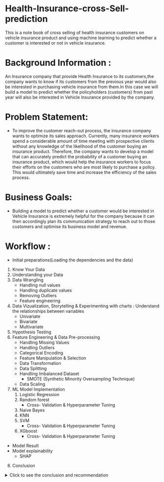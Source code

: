 # Health-Insurance-cross-Sell-prediction
This is a note book of cross selling of health insurance customers on vehicle insurance product and using machine learning to predict whether a customer is interested or not in vehicle insurance.

# Background Information :
An Insurance company that provide Health Insurance to its customers,the company wants to know if its customers from the previous year would also be interested in purchasing vehicle insurance from them.In this case we will build a model to predict whether the policyholders (customers) from past year will also be interested in Vehicle Insurance provided by the company.

# Problem Statement:
* To improve the customer reach-out process, the insurance company wants to optimize its sales approach. Currently, many insurance workers spend a considerable amount of time meeting with prospective clients without any knowledge of the likelihood of the customer buying an insurance product. Therefore, the company wants to develop a model that can accurately predict the probability of a customer buying an insurance product, which would help the insurance workers to focus their efforts on the customers who are most likely to purchase a policy. This would ultimately save time and increase the efficiency of the sales process.

# Business Goals: 
* Building a model to predict whether a customer would be interested in Vehicle Insurance is extremely helpful for the company because it can then accordingly plan its communication strategy to reach out to those customers and optimise its business model and revenue.

# Workflow :
* Initial preparations(Loading the dependencies and the data)

1. Know Your Data
2. Understanding your Data
3. Data Wrangling
     * Handling null values
     * Handling duplicate values
     * Removing Outliers
     * Feature engineering
4. Data Vizualization, Storytelling & Experimenting with charts : Understand the relationships between variables
     * Univariate
     * Bivariate
     * Multivariate
5. Hypothesis Testing
6. Feature Engineering & Data Pre-processing
     * Handling Missing Values
     * Handling Outliers
     * Categorical Encoding
     * Feature Manipulation & Selection
     * Data Transformation
     * Data Splitting
     * Handling Imbalanced Dataset
         * SMOTE (Synthetic Minority Oversampling Technique)
     * Data Scaling
7. ML Model Implementation
     1. Logistic Regression
     2. Random forest
        * Cross- Validation & Hyperparameter Tuning
     3. Naive Bayes
     4. KNN
     5. SVM
        * Cross- Validation & Hyperparameter Tuning
     6. XGboost
        * Cross- Validation & Hyperparameter Tuning
* Model Result
* Model explainability
    * SHAP
8. Conclusion

<details>
<summary>Click to see the conclusion and recommendation</summary>
<br>

# Conclusion: 
Conclusions drawn from EDA  -:
1. From this dataset of health insurance, **Only 12 percent** of people are interested in Vehicle Insurance.
2. **Almost 96%**(53-> between 1-2 Year + 43 -> less than 1 Year) of customers have a vehicle age that's **less than 2 years.** from our analysis, customers who has more than 2 years of vehicle age are more interested with vehicle insurance advertisment, while customers who has **less then one year** of vehicle age, **only 4%** of them are actually interesred with vehicle insurance.
 * 17.3 % people with Vehicle age between 1 to 2 years are interested in Insurance.
 * 4.37 % people having vehicle age less than 1 year are interested in insurance.
 * 29.37 % people having vehicle age more than 2 years are interested in Insurance.
3. we also found out that a newer vehicle are more likely to have a vehicle insurance, with vehicle that's **less than one year 66% of those are insured** , vehicle that's **older than one year but less than 2 years are 33% insured**, while **less than one percent of vehicle that's older than 2 years are insured.** This should explain why customer who owns a newer vehicle are less likely to be intersted with insurance promotion, because they probably alredy have one. 
4. Almost every customer **who already have a vehicle insurance** is **not interested** with another vehicle insurance. **54%** people are not insured yet.out of all customer who does not have a vehicle insurance almost a **quarter(23%)** of them **are intersted** with vehicle insurance.
5. **Middle age** people are more interested in vehicle insurance **(20.04%)** as compared to Oldage(9.68%) and Youngage (6.55%).
6. **71% middle age** people are **not** previously insured. 63% Oldage and 37% Young age customers are not insured yet.
7. Customers **who never had vehicle damaged only 0.5 % of those customers are intersted** with vehicle insurance, 87% of customers who never had any vehicle damaged already have a vehicle insurance.
8. **99%** of Youngage have a vehicle that's **less than one year** of age, and from our analysis before that vehicle that's less than one year are 66% already insured. also almost 63% of Youngage people are already have vehicle insurance.
    
 **This conculed that Youngage are more likely to already have a vehicle insurance before our vehicle insurance team approached, and that's a major factor why Youngage are least likely to be interested with our vehicle insurance, because they already have one.**

**So who's actually interested with our vehicle insurance ?**
 
From the responses there are **12 % of our health insurance customers are interested** with the vehicle insurance product but who are those people?
    
1. **First, Customer who does not have a a vehicle insurance**, out of all customers who does not have a vehicle insurance **22.5 %** of them says that they're interested with vehicle insurance product

2. **customers who has vehicle that's older than 2 years** our analysis before mentioned that only less than **one percent** of car that's older than 2 years are previouly insured, by not having a vehicle insurance they're more likely to be intersted with our vehicle insurance, our data show's that customer who has vehicle that's more than 2 years are **7 times** more likely to be intersted with vehicle insurance compared to customer who own a vehicle less than one year.

3. **customers who have had a vehicle damaged in the past from our analysis we found out that **95 %** of customers who have had vehicle damage in the past still doesn't have a vehicle insurance.

**Which Customer Generation that's most likely to be interested in Vehicle insurance ?**
 
 our analysis shows that **Middle age** has the highest percentage to be intersteed with vehicle insurance, to be precise, **20.03 %** of GEN X are interested with vehicle insurance, this might be because **71% Middle age** people does not have a vehicle insurace, and Middle age has the highest percentage of vehicle damager the past **(67%)** among other generation.

    
Conclusions drawn from ML Model -:
* Implimented 6 classification ML Models Logistic Regression, Random forest, XGboost, Naive Bayes, KNN and SVM in our analysis.
* Considered Naive_bayes as our final optimal model as we are getting highest recall(96%), f1 score(81%), accuracy(78%) and auc-roc(84%) from it.
* Age, sex and pulse pressure are the** highest contributing features** towards the predictions.
 
    
# Recommendation

1. Work with dealership to capture millenial market
as we know from the analysis that millenials are less likely to be intersted with vehicle insurance because of most of them have a vehicle that's less than one year of age, and vehicle with less then one year of age are most likely to be insured so in conclution they already have one, and so they're not interested. By working together with a dealership that sells a brand new car, we could tackle this problem, our insurance company could have a bundling product of brand new vehicle and a free promotional vehicle insurance for certain period of months. we hope that by working together with vehicle dealership we could target more millenials customers.

2. Target & Educate Customers Who had Vehicle Damage in the past
95% customers who have had a vehicle damaged in the past still does not have a vehicle insurance this is a gold mine for our vehicle insurance, since customers are more likely to be interested in vehicle insurance if they've a vehicle damage in the past.

we could to a targeted marketing to this customers, by showing the benefits of having a vehicle insurance and how it will protect you if you ever had a vehicle damaged in the future

3. Benfits for customer who has a vehicle that's more than 2 years
having an older vehicle means having more problem compared to newer vehicle, problems like overheating, radiator problem and, etc are common with older cars, fixing those kind of stuff could be costly or having problem like that in the middle of a road could be troublesome. Since only less than one percent of customer who's actually owned car that's older than 2 years and insured, we could focus more on the problems that car over two years might have and the pain point of customers that owned older car and we should construct the benefits on those pain points, since customer with vehicle age over 2 years are the most likely to be intersted with vehicle insurance

4. Use Machine Learning Algorith to have predict the response outcome of a customer
Using the Logistic regression machine learning that has recall of 96.5 % will speed up and find out which customer who actually intersted in vehicle insurance, and we could focus our resource just based on the customers that's interested    

